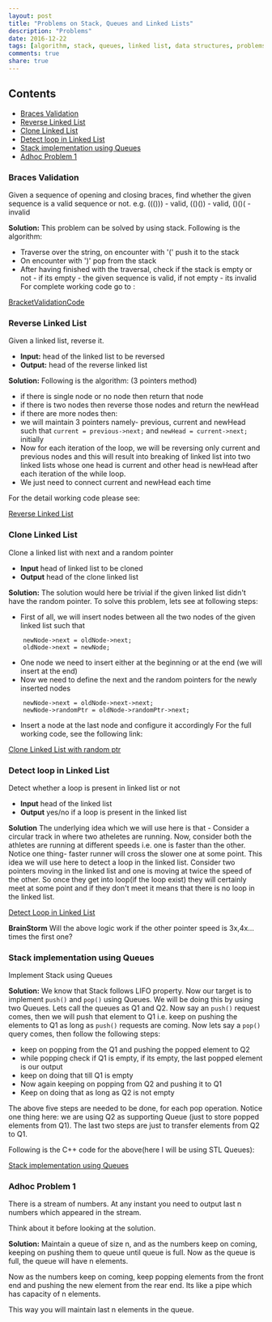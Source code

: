 ```yaml
---
layout: post
title: "Problems on Stack, Queues and Linked Lists"
description: "Problems"
date: 2016-12-22
tags: [algorithm, stack, queues, linked list, data structures, problems]
comments: true
share: true
---
```

## Contents

- [Braces Validation](#braces-validation)
- [Reverse Linked List](#reverse-linked-list)
- [Clone Linked List](#clone-linked-list)
- [Detect loop in Linked List](#detect-loop-in-linked-list)
- [Stack implementation using Queues](#stack-implementation-using-queues)
- [Adhoc Problem 1](#adhoc-problem-1)


### Braces Validation

Given a sequence of opening and closing braces, find whether the given sequence is a valid sequence or not. e.g. ((())) - valid,  (()()) - valid, ()()(  - invalid

**Solution:** This problem can be solved by using stack. Following is the algorithm:

* Traverse over the string, on encounter with '(' push it to the stack
* On encounter with ')' pop from the stack
* After having finished with the traversal, check if the stack is empty or not - if its empty - the given sequence is valid, if not empty - its invalid
For complete working code go to :

[BracketValidationCode](https://github.com/dummybyte/CodeBlog/blob/master/BracketValidation.cpp)


### Reverse Linked List

Given a linked list, reverse it.

* **Input:** head of the linked list to be reversed
* **Output:** head of the reverse linked list

**Solution:** Following is the algorithm: (3 pointers method)

* if there is single node or no node then return that node
* if there is two nodes then reverse those nodes and return the newHead
* if there are more nodes then:
* we will maintain 3 pointers namely- previous, current and newHead such that ```current = previous->next;``` and ```newHead = current->next;``` initially
* Now for each iteration of the loop, we will be reversing only current and previous nodes and this will result into breaking of linked list into two linked lists whose one head is current and other head is newHead after each iteration of the while loop.
* We just need to connect current and newHead each time

For the detail working code please see:

[Reverse Linked List](https://github.com/dummybyte/CodeBlog/blob/master/ReverseLinkedList.cpp)


### Clone Linked List
Clone a linked list with next and a random pointer

* **Input** head of linked list to be cloned
* **Output** head of the clone linked list

**Solution:** The solution would here be trivial if the given linked list didn't have the random pointer.
To solve this problem, lets see at following steps:

* First of all, we will insert nodes between all the two nodes of the given linked list such that

```
    newNode->next = oldNode->next;
    oldNode->next = newNode;
```
* One node we need to insert either at the beginning or at the end (we will insert at the end)
* Now we need to define the next and the random pointers for the newly inserted nodes

```
    newNode->next = oldNode->next->next;
    newNode->randomPtr = oldNode->randomPtr->next;
```

* Insert a node at the last node and configure it accordingly
For the full working code, see the following link:

[Clone Linked List with random ptr](https://github.com/dummybyte/CodeBlog/blob/master/CloneLinkedListRndPtr.cpp)


### Detect loop in Linked List
Detect whether a loop is present in linked list or not

* **Input** head of the linked list
* **Output** yes/no if a loop is present in the linked list

**Solution** The underlying idea which we will use here is that - Consider a circular track in where two atheletes are running. Now, consider both the athletes are running at different speeds i.e. one is faster than the other. Notice one thing- faster runner will cross the slower one at some point.
This idea we will use here to detect a loop in the linked list. Consider two pointers moving in the linked list and one is moving at twice the speed of the other. So once they get into loop(if the loop exist) they will certainly meet at some point and if they don't meet it means that there is no loop in the linked list.

[Detect Loop in Linked List](https://github.com/dummybyte/CodeBlog/blob/master/LoopInLinkedList.cpp)

**BrainStorm** Will the above logic work if the other pointer speed is 3x,4x... times the first one?

### Stack implementation using Queues

Implement Stack using Queues

**Solution:** We know that Stack follows LIFO property. Now our target is to implement ```push()``` and ```pop()``` using Queues. We will be doing this by using two Queues. Lets call the queues as Q1 and Q2. Now say an ```push()``` request comes, then we will push that element to Q1 i.e. keep on pushing the elements to Q1 as long as ```push()``` requests are coming. Now lets say a ```pop()``` query comes, then follow the following steps:
- keep on popping from the Q1 and pushing the popped element to Q2
- while popping check if Q1 is empty, if its empty, the last popped element is our output
- keep on doing that till Q1 is empty
- Now again keeping on popping from Q2 and pushing it to Q1
- Keep on doing that as long as Q2 is not empty

The above five steps are needed to be done, for each pop operation. Notice one thing here: we are using Q2 as supporting Queue (just to store popped elements from Q1). The last two steps are just to transfer elements from Q2 to Q1.

Following is the C++ code for the above(here I will be using STL Queues):

[Stack implementation using Queues](https://github.com/dummybyte/CodeBlog/blob/master/StackImplementationUsingQueues.cpp)

### Adhoc Problem 1

There is a stream of numbers. At any instant you need to output last n numbers which appeared in the stream.

Think about it before looking at the solution.

**Solution:** Maintain a queue of size n, and as the numbers keep on coming, keeping on pushing them to queue until queue is full. Now as the queue is full, the queue will have n elements.

Now as the numbers keep on coming, keep popping elements from the front end and pushing the new element from the rear end. Its like a pipe which has capacity of n elements.

This way you will maintain last n elements in the queue.
